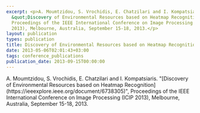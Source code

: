 ```yaml
---
excerpt: <p>A. Moumtzidou, S. Vrochidis, E. Chatzilari and I. Kompatsiaris.
  &quot;Discovery of Environmental Resources based on Heatmap Recognition&quot;,
  Proceedings of the IEEE International Conference on Image Processing (ICIP
  2013), Melbourne, Australia, September 15-18, 2013.</p>
layout: publication
types: publication
title: Discovery of Environmental Resources based on Heatmap Recognition
date: 2013-05-06T02:01:43+03:00
tags: conference_publications
publication_date: 2013-09-15T00:00:00
---
```

<p>A. Moumtzidou, S. Vrochidis, E. Chatzilari and I. Kompatsiaris. &quot;[Discovery of Environmental Resources based on Heatmap Recognition](https://ieeexplore.ieee.org/document/6738305)&quot;, Proceedings of the IEEE International Conference on Image Processing (ICIP 2013), Melbourne, Australia, September 15-18, 2013.</p>